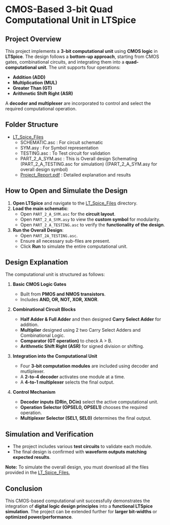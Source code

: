 

# **CMOS-Based 3-bit Quad Computational Unit in LTSpice**  

## **Project Overview**  
This project implements a **3-bit computational unit** using **CMOS logic** in **LTSpice**. The design follows a **bottom-up approach**, starting from CMOS gates, combinational circuits, and integrating them into a **quad-computational unit**. The unit supports four operations:  
- **Addition (ADD)**  
- **Multiplication (MUL)**  
- **Greater Than (GT)**  
- **Arithmetic Shift Right (ASR)**  

A **decoder and multiplexer** are incorporated to control and select the required computational operation.  


## **Folder Structure**  

- [LT_Spice_Files](https://github.com/HanumanSagarBathula7392/Integrated_Computational_Circuit/tree/main/LTSPICE_FILES)  
    - SCHEMATIC.asc : For circuit schematic  
    - SYM.asy        : For Symbol representation  
    - TESTING.asc     : To Test circuit for validation  
    - PART_2_A_SYM.asc      : This is Overall design Schemating (PART_2_A_TESTING.asc for simulation) ((PART_2_A_SYM.asy for overall design symbol) 
    - [Project_Report.pdf](https://github.com/HanumanSagarBathula7392/Integrated_Computational_Circuit/blob/main/Project_Report.pdf) : Detailed explanation and results  


## **How to Open and Simulate the Design**  

1. **Open LTSpice** and navigate to the [LT_Spice_Files](https://github.com/HanumanSagarBathula7392/Integrated_Computational_Circuit/tree/main/LTSPICE_FILES) directory.  
2. **Load the main schematic**:  
   - Open `PART_2_A_SYM.asc` for the **circuit layout**.  
   - Open `PART_2_A_SYM.asy` to view the **custom symbol** for modularity.  
   - Open `PART_2_A_TESTING.asc` to verify the **functionality of the design**.  
3. **Run the Overall Design**:  
   - Open `PART_2A_TESTING.asc`.  
   - Ensure all necessary sub-files are present.  
   - Click **Run** to simulate the entire computational unit.  

## **Design Explanation**  
The computational unit is structured as follows:  

1. **Basic CMOS Logic Gates**  
   - Built from **PMOS and NMOS transistors**.  
   - Includes **AND, OR, NOT, XOR, XNOR**.  

2. **Combinational Circuit Blocks**  
   - **Half Adder & Full Adder** and then designed **Carry Select Adder** for addition.  
   - **Multiplier** designed using 2 two Carry Select Adders and Combinational Logic.  
   - **Comparator (GT operation)** to check A > B.  
   - **Arithmetic Shift Right (ASR)** for signed division or shifting.  

3. **Integration into the Computational Unit**  
   - Four **3-bit computation modules** are included using decoder and mutliplexer.  
   - A **2-to-4 decoder** activates one module at a time.  
   - A **4-to-1 multiplexer** selects the final output.  

4. **Control Mechanism**  
   - **Decoder inputs (DRin, DCin)** select the active computational unit.  
   - **Operation Selector (OPSEL0, OPSEL1)** chooses the required operation.  
   - **Multiplexer Selector (SEL1, SEL0)** determines the final output.  


## **Simulation and Verification**  
- The project includes various **test circuits** to validate each module.  
- The final design is confirmed with **waveform outputs matching expected results**.  

**Note:** To simulate the overall design, you must download all the files provided in the [LT_Spice_Files.](https://github.com/HanumanSagarBathula7392/Integrated_Computational_Circuit/tree/main/LTSPICE_FILES)

## **Conclusion**  
This CMOS-based computational unit successfully demonstrates the integration of **digital logic design principles** into a **functional LTSpice simulation**. The project can be extended further for **larger bit-widths** or **optimized power/performance**.  



